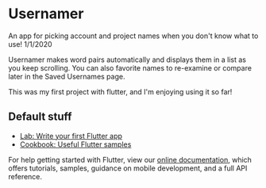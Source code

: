 # Usernamer

An app for picking account and project names when you don't know what to use! 1/1/2020

Usernamer makes word pairs automatically and displays them in a list as you keep scrolling. You can also favorite names to re-examine or compare later in the Saved Usernames page.

This was my first project with flutter, and I'm enjoying using it so far!

## Default stuff

- [Lab: Write your first Flutter app](https://flutter.dev/docs/get-started/codelab)
- [Cookbook: Useful Flutter samples](https://flutter.dev/docs/cookbook)

For help getting started with Flutter, view our
[online documentation](https://flutter.dev/docs), which offers tutorials,
samples, guidance on mobile development, and a full API reference.
